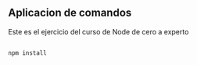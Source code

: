 ## Aplicacion de comandos

Este es el ejercicio del curso de Node de cero a experto

```

npm install

```